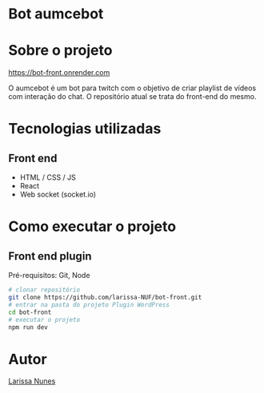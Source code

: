 # Bot aumcebot

# Sobre o projeto

https://bot-front.onrender.com

O aumcebot é um bot para twitch com o objetivo de criar playlist de vídeos com interação do chat. O repositório atual se trata do front-end do mesmo.

# Tecnologias utilizadas

## Front end
- HTML / CSS / JS
- React
- Web socket (socket.io)

# Como executar o projeto

## Front end plugin
Pré-requisitos: Git, Node

```bash
# clonar repositório
git clone https://github.com/larissa-NUF/bot-front.git
# entrar na pasta do projeto Plugin WordPress
cd bot-front
# executar o projeto
npm run dev
```

# Autor

[Larissa Nunes]([https://tecnologiaunica.com.br](https://github.com/larissa-NUF)https://github.com/larissa-NUF)
